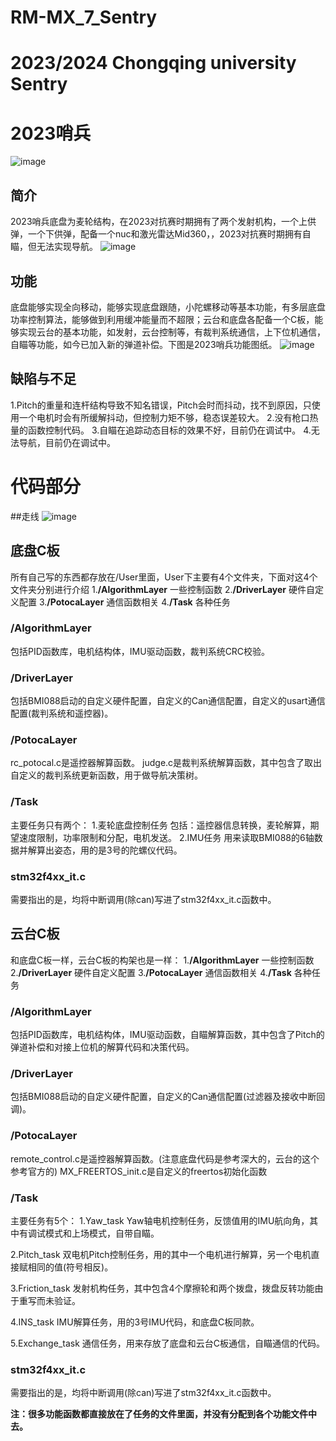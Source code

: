 # RM-MX_7_Sentry
 
# 2023/2024 Chongqing university Sentry
# 2023哨兵
![image](imges/2023哨兵定妆照.jpg)
## 简介
2023哨兵底盘为麦轮结构，在2023对抗赛时期拥有了两个发射机构，一个上供弹，一个下供弹，配备一个nuc和激光雷达Mid360，，2023对抗赛时期拥有自瞄，但无法实现导航。
![image](imges/2023哨兵实物.jpg)

## 功能
底盘能够实现全向移动，能够实现底盘跟随，小陀螺移动等基本功能，有多层底盘功率控制算法，能够做到利用缓冲能量而不超限；云台和底盘各配备一个C板，能够实现云台的基本功能，如发射，云台控制等，有裁判系统通信，上下位机通信，自瞄等功能，如今已加入新的弹道补偿。下图是2023哨兵功能图纸。
![image](imges/2023哨兵功能图.jpg)

## 缺陷与不足
1.Pitch的重量和连杆结构导致不知名错误，Pitch会时而抖动，找不到原因，只使用一个电机时会有所缓解抖动，但控制力矩不够，稳态误差较大。
2.没有枪口热量的函数控制代码。
3.自瞄在追踪动态目标的效果不好，目前仍在调试中。
4.无法导航，目前仍在调试中。

# 代码部分
##走线
![image](imges/2023哨兵接线图.png)

## 底盘C板
所有自己写的东西都存放在/User里面，User下主要有4个文件夹，下面对这4个文件夹分别进行介绍
1.__/AlgorithmLayer__   一些控制函数
2.__/DriverLayer__  硬件自定义配置
3.__/PotocaLayer__  通信函数相关
4.__/Task__ 各种任务

### /AlgorithmLayer
包括PID函数库，电机结构体，IMU驱动函数，裁判系统CRC校验。

### /DriverLayer
包括BMI088启动的自定义硬件配置，自定义的Can通信配置，自定义的usart通信配置(裁判系统和遥控器)。

### /PotocaLayer
rc_potocal.c是遥控器解算函数。
judge.c是裁判系统解算函数，其中包含了取出自定义的裁判系统更新函数，用于做导航决策树。

### /Task
主要任务只有两个：
1.麦轮底盘控制任务
包括：遥控器信息转换，麦轮解算，期望速度限制，功率限制和分配，电机发送。
2.IMU任务
用来读取BMI088的6轴数据并解算出姿态，用的是3号的陀螺仪代码。

### stm32f4xx_it.c
需要指出的是，均将中断调用(除can)写进了stm32f4xx_it.c函数中。

## 云台C板
和底盘C板一样，云台C板的构架也是一样：
1.__/AlgorithmLayer__   一些控制函数
2.__/DriverLayer__  硬件自定义配置
3.__/PotocaLayer__  通信函数相关
4.__/Task__ 各种任务

### /AlgorithmLayer
包括PID函数库，电机结构体，IMU驱动函数，自瞄解算函数，其中包含了Pitch的弹道补偿和对接上位机的解算代码和决策代码。

### /DriverLayer
包括BMI088启动的自定义硬件配置，自定义的Can通信配置(过滤器及接收中断回调)。

### /PotocaLayer
remote_control.c是遥控器解算函数。(注意底盘代码是参考深大的，云台的这个参考官方的)
MX_FREERTOS_init.c是自定义的freertos初始化函数

### /Task
主要任务有5个：
1.Yaw_task 
Yaw轴电机控制任务，反馈值用的IMU航向角，其中有调试模式和上场模式，自带自瞄。

2.Pitch_task
双电机Pitch控制任务，用的其中一个电机进行解算，另一个电机直接赋相同的值(符号相反)。

3.Friction_task
发射机构任务，其中包含4个摩擦轮和两个拨盘，拨盘反转功能由于重写而未验证。

4.INS_task
IMU解算任务，用的3号IMU代码，和底盘C板同款。

5.Exchange_task
通信任务，用来存放了底盘和云台C板通信，自瞄通信的代码。

### stm32f4xx_it.c
需要指出的是，均将中断调用(除can)写进了stm32f4xx_it.c函数中。

**注：很多功能函数都直接放在了任务的文件里面，并没有分配到各个功能文件中去。**
